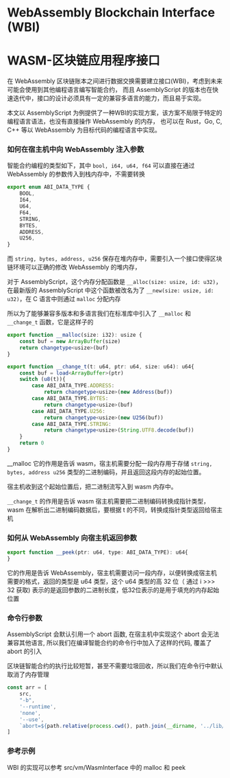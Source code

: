 # WebAssembly Blockchain Interface (WBI)

# WASM-区块链应用程序接口


在 WebAssembly 区块链账本之间进行数据交换需要建立接口(WBI)，考虑到未来可能会使用到其他编程语言编写智能合约，
而且 AssemblyScript 的版本也在快速迭代中，接口的设计必须具有一定的兼容多语言的能力，而且易于实现。

本文以 AssemblyScript 为例提供了一种WBI的实现方案，该方案不局限于特定的编程语言语法，也没有直接操作 WebAssembly 的内存，
也可以在 Rust，Go, C, C++ 等以 WebAssembly 为目标代码的编程语言中实现。


### 如何在宿主机中向 WebAssembly 注入参数

智能合约编程的类型如下，其中 ```bool, i64, u64, f64``` 可以直接在通过 WebAssembly 的参数传入到栈内存中，不需要转换

```typescript
export enum ABI_DATA_TYPE {
    BOOL, 
    I64,  
    U64, 
    F64,
    STRING, 
    BYTES, 
    ADDRESS, 
    U256, 
}
```

而 ```string, bytes, address, u256``` 保存在堆内存中，需要引入一个接口使得区块链环境可以正确的修改 WebAssembly 的堆内存，

对于 AssemblyScript，这个内存分配函数是 ```__alloc(size: usize, id: u32)```，在最新版的 AssemblyScript 中这个函数被改名为了 ```__new(size: usize, id: u32)```，在 C 语言中则通过 ```malloc``` 分配内存

所以为了能够兼容多版本和多语言我们在标准库中引入了 ```__malloc``` 和 ```__change_t``` 函数，它是这样子的

```typescript
export function __malloc(size: i32): usize {
    const buf = new ArrayBuffer(size)
    return changetype<usize>(buf)
}
```

```typescript
export function __change_t(t: u64, ptr: u64, size: u64): u64{
    const buf = load<ArrayBuffer>(ptr)
    switch (u8(t)){
        case ABI_DATA_TYPE.ADDRESS:
            return changetype<usize>(new Address(buf))
        case ABI_DATA_TYPE.BYTES:
            return changetype<usize>(buf)
        case ABI_DATA_TYPE.U256:
            return changetype<usize>(new U256(buf))
        case ABI_DATA_TYPE.STRING:
            return changetype<usize>(String.UTF8.decode(buf))
    }
    return 0
}
```


__malloc 它的作用是告诉 wasm，宿主机需要分配一段内存用于存储 ```string, bytes, address u256``` 类型的二进制编码，并且返回这段内存的起始位置。

宿主机收到这个起始位置后，把二进制流写入到 wasm 内存中。

```__change_t``` 的作用是告诉 wasm 宿主机需要把二进制编码转换成指针类型，
wasm 在解析出二进制编码数据后，要根据 t 的不同，转换成指针类型返回给宿主机




### 如何从 WebAssembly 向宿主机返回参数

```typescript
export function __peek(ptr: u64, type: ABI_DATA_TYPE): u64{
}
```

它的作用是告诉 WebAssembly，宿主机需要访问一段内存，以便转换成宿主机需要的格式，返回的类型是 u64 类型，这个 u64 类型的高 32 位（ 通过 i >>> 32 获取) 表示的是返回参数的二进制长度，低32位表示的是用于填充的内存起始位置

### 命令行参数

AssemblyScript 会默认引用一个 abort 函数, 在宿主机中实现这个 abort 会无法兼容其他语言, 所以我们在编译智能合约的命令行中加入了这样的代码, 覆盖了    abort 的引入

区块链智能合约的执行比较短暂，甚至不需要垃圾回收，所以我们在命令行中默认取消了内存管理

```js
const arr = [
    src,
    "-b",
    '--runtime',
    'none',
    '--use',
    `abort=${path.relative(process.cwd(), path.join(__dirname, '../lib/prelude/abort'))}`
]
```

### 参考示例

WBI 的实现可以参考 src/vm/WasmInterface 中的 malloc 和 peek


